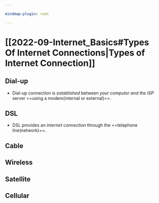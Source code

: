 ```yaml
---

mindmap-plugin: root

---
```


# [[2022-09-Internet_Basics#Types Of Internet Connections|Types of Internet Connection]]

## Dial-up
- Dial-up connection is _established_ between _your computer and the ISP_ server ==using a modem(internal or external)==.

## DSL
- DSL provides an *internet connection* through the ==telephone line(network)==.

## Cable

## Wireless

## Satellite

## Cellular
